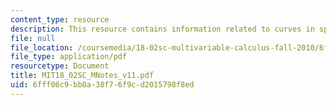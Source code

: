 ```yaml
---
content_type: resource
description: This resource contains information related to curves in space.
file: null
file_location: /coursemedia/18-02sc-multivariable-calculus-fall-2010/6fff06c9bb0a38f76f9cd2015798f8ed_MIT18_02SC_MNotes_v11.pdf
file_type: application/pdf
resourcetype: Document
title: MIT18_02SC_MNotes_v11.pdf
uid: 6fff06c9-bb0a-38f7-6f9c-d2015798f8ed
---
```

